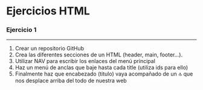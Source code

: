 # Ejercicios HTML  
### Ejercicio 1  
***  
1. Crear un repositorio GitHub  
3. Crea las diferentes secciones de un HTML (header, main, footer...).  
4. Utilizar NAV para escribir los enlaces del menú principal  
5. Haz un menú de anclas que baje hasta cada title (utiliza ids para ello)  
6. Finalmente haz que encabezado (titulo) vaya acompañado de un 🔝 que nos desplace arriba del todo de nuestra web  
